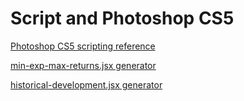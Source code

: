 # Script and Photoshop CS5

[Photoshop CS5 scripting reference](http://wwwimages.adobe.com/content/dam/Adobe/en/devnet/photoshop/pdfs/photoshop_cs5_javascript_ref.pdf)

[min-exp-max-returns.jsx generator](http://codepen.io/mikelothar/pen/RNJXrQ)

[historical-development.jsx generator](http://codepen.io/mikelothar/pen/WbKpOW)
